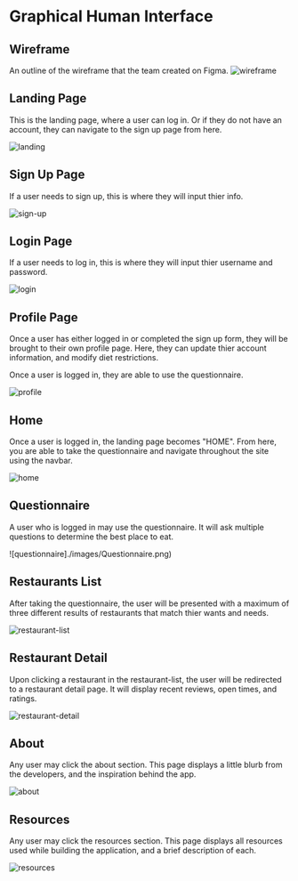 # Graphical Human Interface

## Wireframe

An outline of the wireframe that the team created on Figma.
![wireframe](./images/Wireframe.png)

## Landing Page

This is the landing page, where a user can log in. Or if they do not have an account, they can navigate to the sign up page from here.

![landing](./images/LandingPage.png)

## Sign Up Page

If a user needs to sign up, this is where they will input thier info.

![sign-up](./images/SignUp.png)

## Login Page

If a user needs to log in, this is where they will input thier username and password.

![login](./images/Login.png)

## Profile Page

Once a user has either logged in or completed the sign up form, they will be brought to their own profile page. Here, they can update thier account information, and modify diet restrictions.

Once a user is logged in, they are able to use the questionnaire.

![profile](./images/Profile.png)

## Home

Once a user is logged in, the landing page becomes "HOME". From here, you are able to take the questionnaire and navigate throughout the site using the navbar.

![home](./images/Home.png)

## Questionnaire

A user who is logged in may use the questionnaire. It will ask multiple questions to determine the best place to eat.

![questionnaire]./images/Questionnaire.png)

## Restaurants List

After taking the questionnaire, the user will be presented with a maximum of three different results of restaurants that match thier wants and needs.

![restaurant-list](./images/RestaurantList.png)

## Restaurant Detail

Upon clicking a restaurant in the restaurant-list, the user will be redirected to a restaurant detail page. It will display recent reviews, open times, and ratings.

![restaurant-detail](./images/RestaurantDetail.png)

## About

Any user may click the about section. This page displays a little blurb from the developers, and the inspiration behind the app.

![about](./images/About.png)

## Resources

Any user may click the resources section. This page displays all resources used while building the application, and a brief description of each.

![resources](./images/Resources.png)
